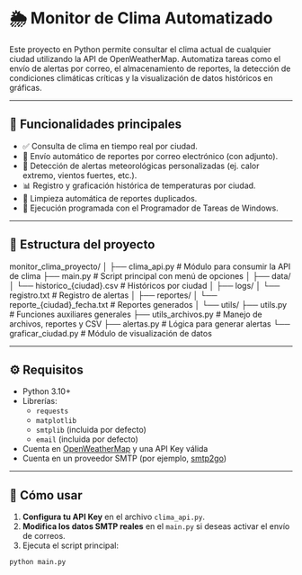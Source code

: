 # 🌦️ Monitor de Clima Automatizado

Este proyecto en Python permite consultar el clima actual de cualquier ciudad utilizando la API de OpenWeatherMap. Automatiza tareas como el envío de alertas por correo, el almacenamiento de reportes, la detección de condiciones climáticas críticas y la visualización de datos históricos en gráficas.

---

## 🚀 Funcionalidades principales

- ✅ Consulta de clima en tiempo real por ciudad.
- 📩 Envío automático de reportes por correo electrónico (con adjunto).
- 🔔 Detección de alertas meteorológicas personalizadas (ej. calor extremo, vientos fuertes, etc.).
- 📊 Registro y graficación histórica de temperaturas por ciudad.
- 🧹 Limpieza automática de reportes duplicados.
- 📅 Ejecución programada con el Programador de Tareas de Windows.

---

## 🧱 Estructura del proyecto

monitor_clima_proyecto/
│
├── clima_api.py # Módulo para consumir la API de clima
├── main.py # Script principal con menú de opciones
│
├── data/
│ └── historico_{ciudad}.csv # Históricos por ciudad
│
├── logs/
│ └── registro.txt # Registro de alertas
│
├── reportes/
│ └── reporte_{ciudad}_fecha.txt # Reportes generados
│
└── utils/
├── utils.py # Funciones auxiliares generales
├── utils_archivos.py # Manejo de archivos, reportes y CSV
├── alertas.py # Lógica para generar alertas
└── graficar_ciudad.py # Módulo de visualización de datos


---

## ⚙️ Requisitos

- Python 3.10+
- Librerías:
  - `requests`
  - `matplotlib`
  - `smtplib` (incluida por defecto)
  - `email` (incluida por defecto)
- Cuenta en [OpenWeatherMap](https://openweathermap.org/) y una API Key válida
- Cuenta en un proveedor SMTP (por ejemplo, [smtp2go](https://www.smtp2go.com/))

---

## 🧪 Cómo usar

1. **Configura tu API Key** en el archivo `clima_api.py`.
2. **Modifica los datos SMTP reales** en el `main.py` si deseas activar el envío de correos.
3. Ejecuta el script principal:

```bash
python main.py

